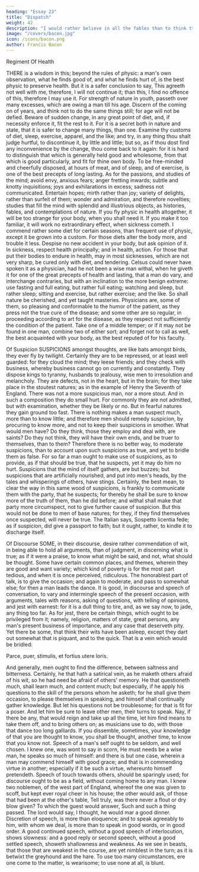 ```yaml
---
heading: "Essay 23"
title: "Dispatch"
weight: 42
description: "I would rather believe in all the fables than to think tthat this universal frame is without a mind"
image: "/covers/bacon.jpg"
icon: /icons/bacon.png
author: Francis Bacon
---
```



Regiment Of Health

THERE is a wisdom in this; beyond the rules of physic: a man's own observation, what he finds good of, and what he finds hurt of, is the best physic to preserve health. But it is a safer conclusion to say, This agreeth not well with me, therefore, I will not continue it; than this, I find no offence of this, therefore I may use it. For strength of nature in youth, passeth over many excesses, which are owing a man till his age. Discern of the coming on of years, and think not to do the same things still; for age will not be defied. Beware of sudden change, in any great point of diet, and, if necessity enforce it, fit the rest to it. For it is a secret both in nature and state, that it is safer to change many things, than one. Examine thy customs of diet, sleep, exercise, apparel, and the like; and try, in any thing thou shalt judge hurtful, to discontinue it, by little and little; but so, as if thou dost find any inconvenience by the change, thou come back to it again: for it is hard to distinguish that which is generally held good and wholesome, from that which is good particularly, and fit for thine own body. To be free-minded and cheerfully disposed, at hours of meat, and of sleep, and of exercise, is one of the best precepts of long lasting. As for the passions, and studies of the mind; avoid envy, anxious fears; anger fretting inwards; subtle and knotty inquisitions; joys and exhilarations in excess; sadness not communicated. Entertain hopes; mirth rather than joy; variety of delights, rather than surfeit of them; wonder and admiration, and therefore novelties; studies that fill the mind with splendid and illustrious objects, as histories, fables, and contemplations of nature. If you fly physic in health altogether, it will be too strange for your body, when you shall need it. If you make it too familiar, it will work no extraordinary effect, when sickness cometh. I commend rather some diet for certain seasons, than frequent use of physic, except it be grown into a custom. For those diets alter the body more, and trouble it less. Despise no new accident in your body, but ask opinion of it. In sickness, respect health principally; and in health, action. For those that put their bodies to endure in health, may in most sicknesses, which are not very sharp, be cured only with diet, and tendering. Celsus could never have spoken it as a physician, had he not been a wise man withal, when he giveth it for one of the great precepts of health and lasting, that a man do vary, and interchange contraries, but with an inclination to the more benign extreme: use fasting and full eating, but rather full eating; watching and sleep, but rather sleep; sitting and exercise, but rather exercise; and the like. So shall nature be cherished, and yet taught masteries. Physicians are, some of them, so pleasing and conformable to the humor of the patient, as they press not the true cure of the disease; and some other are so regular, in proceeding according to art for the disease, as they respect not sufficiently the condition of the patient. Take one of a middle temper; or if it may not be found in one man, combine two of either sort; and forget not to call as well, the best acquainted with your body, as the best reputed of for his faculty.






Of Suspicion
SUSPICIONS amongst thoughts, are like bats amongst birds, they ever fly by twilight. Certainly they are to be repressed, or at least well guarded: for they cloud the mind; they leese friends; and they check with business, whereby business cannot go on currently and constantly. They dispose kings to tyranny, husbands to jealousy, wise men to irresolution and melancholy. They are defects, not in the heart, but in the brain; for they take place in the stoutest natures; as in the example of Henry the Seventh of England. There was not a more suspicious man, nor a more stout. And in such a composition they do small hurt. For commonly they are not admitted, but with examination, whether they be likely or no. But in fearful natures they gain ground too fast. There is nothing makes a man suspect much, more than to know little; and therefore men should remedy suspicion, by procuring to know more, and not to keep their suspicions in smother. What would men have? Do they think, those they employ and deal with, are saints? Do they not think, they will have their own ends, and be truer to themselves, than to them? Therefore there is no better way, to moderate suspicions, than to account upon such suspicions as true, and yet to bridle them as false. For so far a man ought to make use of suspicions, as to provide, as if that should be true, that he suspects, yet it may do him no hurt. Suspicions that the mind of itself gathers, are but buzzes; but suspicions that are artificially nourished, and put into men's heads, by the tales and whisperings of others, have stings. Certainly, the best mean, to clear the way in this same wood of suspicions, is frankly to communicate them with the party, that he suspects; for thereby he shall be sure to know more of the truth of them, than he did before; and withal shall make that party more circumspect, not to give further cause of suspicion. But this would not be done to men of base natures; for they, if they find themselves once suspected, will never be true. The Italian says, Sospetto licentia fede; as if suspicion, did give a passport to faith; but it ought, rather, to kindle it to discharge itself.






Of Discourse
SOME, in their discourse, desire rather commendation of wit, in being able to hold all arguments, than of judgment, in discerning what is true; as if it were a praise, to know what might be said, and not, what should be thought. Some have certain common places, and themes, wherein they are good and want variety; which kind of poverty is for the most part tedious, and when it is once perceived, ridiculous. The honorablest part of talk, is to give the occasion; and again to moderate, and pass to somewhat else; for then a man leads the dance. It is good, in discourse and speech of conversation, to vary and intermingle speech of the present occasion, with arguments, tales with reasons, asking of questions, with telling of opinions, and jest with earnest: for it is a dull thing to tire, and, as we say now, to jade, any thing too far. As for jest, there be certain things, which ought to be privileged from it; namely, religion, matters of state, great persons, any man's present business of importance, and any case that deserveth pity. Yet there be some, that think their wits have been asleep, except they dart out somewhat that is piquant, and to the quick. That is a vein which would be bridled:

Parce, puer, stimulis, et fortius utere loris.

And generally, men ought to find the difference, between saltness and bitterness. Certainly, he that hath a satirical vein, as he maketh others afraid of his wit, so he had need be afraid of others' memory. He that questioneth much, shall learn much, and content much; but especially, if he apply his questions to the skill of the persons whom he asketh; for he shall give them occasion, to please themselves in speaking, and himself shall continually gather knowledge. But let his questions not be troublesome; for that is fit for a poser. And let him be sure to leave other men, their turns to speak. Nay, if there be any, that would reign and take up all the time, let him find means to take them off, and to bring others on; as musicians use to do, with those that dance too long galliards. If you dissemble, sometimes, your knowledge of that you are thought to know, you shall be thought, another time, to know that you know not. Speech of a man's self ought to be seldom, and well chosen. I knew one, was wont to say in scorn, He must needs be a wise man, he speaks so much of himself: and there is but one case, wherein a man may commend himself with good grace; and that is in commending virtue in another; especially if it be such a virtue, whereunto himself pretendeth. Speech of touch towards others, should be sparingly used; for discourse ought to be as a field, without coming home to any man. I knew two noblemen, of the west part of England, whereof the one was given to scoff, but kept ever royal cheer in his house; the other would ask, of those that had been at the other's table, Tell truly, was there never a flout or dry blow given? To which the guest would answer, Such and such a thing passed. The lord would say, I thought, he would mar a good dinner. Discretion of speech, is more than eloquence; and to speak agreeably to him, with whom we deal, is more than to speak in good words, or in good order. A good continued speech, without a good speech of interlocution, shows slowness: and a good reply or second speech, without a good settled speech, showeth shallowness and weakness. As we see in beasts, that those that are weakest in the course, are yet nimblest in the turn; as it is betwixt the greyhound and the hare. To use too many circumstances, ere one come to the matter, is wearisome; to use none at all, is blunt.





